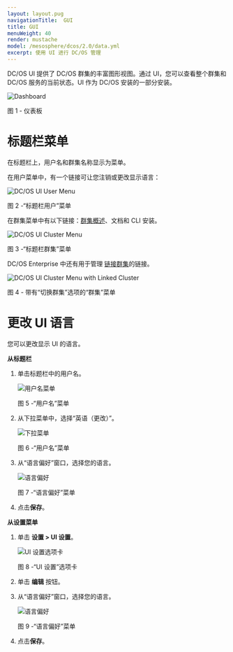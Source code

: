 ```yaml
---
layout: layout.pug
navigationTitle:  GUI
title: GUI
menuWeight: 40
render: mustache
model: /mesosphere/dcos/2.0/data.yml
excerpt: 使用 UI 进行 DC/OS 管理
---
```


DC/OS UI 提供了 DC/OS 群集的丰富图形视图。通过 UI，您可以查看整个群集和 DC/OS 服务的当前状态。UI 作为 DC/OS 安装的一部分安装。

![Dashboard](/mesosphere/dcos/2.0/img/dashboard-ee-1-12.png)

图 1 - 仪表板

# 标题栏菜单

在标题栏上，用户名和群集名称显示为菜单。

在用户菜单中，有一个链接可让您注销或更改显示语言：

![DC/OS UI User Menu](/mesosphere/dcos/2.0/img/GUI-change-UI-language-selector.png)

图 2 -“标题栏用户”菜单

在群集菜单中有以下链接：[群集概述](/mesosphere/dcos/cn/2.0/gui/cluster/)、文档和 CLI 安装。

![DC/OS UI Cluster Menu](/mesosphere/dcos/2.0/img/header-bar-cluster-dropdown-1-12.png)

图 3 -“标题栏群集”菜单

DC/OS Enterprise 中还有用于管理 [链接群集](/mesosphere/dcos/cn/2.0/administering-clusters/multiple-clusters/cluster-links/)的链接。

![DC/OS UI Cluster Menu with Linked Cluster](/mesosphere/dcos/2.0/img/switch-cluster-1-12.png)

图 4 - 带有“切换群集”选项的“群集”菜单

# 更改 UI 语言

您可以更改显示 UI 的语言。

**从标题栏**

1. 单击标题栏中的用户名。

    ![用户名菜单](/mesosphere/dcos/2.0/img/GUI-change-UI-settings-menu-3.png)

    图 5 -“用户名”菜单

1. 从下拉菜单中，选择“英语（更改）”。

    ![下拉菜单](/mesosphere/dcos/2.0/img/GUI-change-UI-language-selector.png)

    图 6 -“用户名”菜单

1. 从“语言偏好”窗口，选择您的语言。

    ![语言偏好](/mesosphere/dcos/2.0/img/GUI-change-UI-settings-menu-2.png)

    图 7 -“语言偏好”菜单

1. 点击**保存**。

<a name="settings-language"></a>
**从设置菜单**

1. 单击 **设置 > UI 设置**。

    ![UI 设置选项卡](/mesosphere/dcos/2.0/img/GUI-change-UI-settings-menu-1.png)

    图 8 -“UI 设置”选项卡

1. 单击 **编辑** 按钮。

1. 从“语言偏好”窗口，选择您的语言。

    ![语言偏好](/mesosphere/dcos/2.0/img/GUI-change-UI-settings-menu-2.png)

    图 9 -“语言偏好”菜单
1. 点击**保存**。

